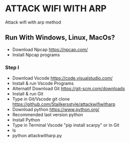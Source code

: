 # ATTACK WIFI WITH ARP
Attack wifi with arp method

## Run With Windows, Linux, MacOs?
- Download Npcap https://npcap.com/
- Install Npcap programs

### Step l
- Download Vscode https://code.visualstudio.com/
- Install & run Vscode Programs
- Alternatif Download Git https://git-scm.com/downloads
- Install & run Git
- Type in Git/Vscode git clone https://github.com/Stailkersstyle/attackwifiwitharp
- Download python https://www.python.org/
- Recommended last version python
- Install Python
- Type in Terminal Vscode "pip install scarpy" or in Git 
- ls
- python attackwitharp.py
